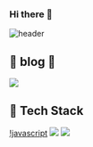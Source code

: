 ### Hi there 👋
![header](https://capsule-render.vercel.app/api?type=waving&color=timeGradient&height=300&section=header&text=welcome%20&fontSize=90)


## 📖 blog 📖
<a href="https://olimjo.tistory.com/" target="_blank"><img src="https://img.shields.io/badge/tistory-000000?style=flat-square&logo=tistory&logoColor=white"/></a>


## 🔧 Tech Stack
[!javascript](https://img.shields.io/badge/javascript-F7DF1E?style=for-the-badge&logo=javascript&logoColor=white)
<img src="https://img.shields.io/badge/html5-E34F26?style=for-the-badge&logo=html5&logoColor=white">
<img src="https://img.shields.io/badge/React-61DAFB?style=for-the-badge&logo=react&logoColor=white">


<!--
**Vegatality/Vegatality** is a ✨ _special_ ✨ repository because its `README.md` (this file) appears on your GitHub profile.

Here are some ideas to get you started:

- 🔭 I’m currently working on ...
- 🌱 I’m currently learning ...
- 👯 I’m looking to collaborate on ...
- 🤔 I’m looking for help with ...
- 💬 Ask me about ...
- 📫 How to reach me: ...
- 😄 Pronouns: ...
- ⚡ Fun fact: ...
-->
